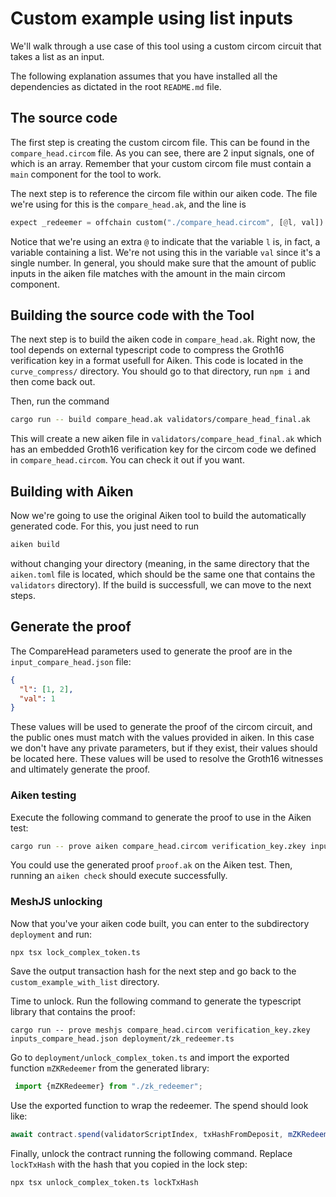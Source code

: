# Custom example using list inputs
We'll walk through a use case of this tool using a custom circom circuit that takes a list as an input. 

The following explanation assumes that you have installed all the dependencies as dictated in the root ```README.md``` file. 

## The source code
The first step is creating the custom circom file. This can be found in the ```compare_head.circom``` file. As you can see, there are 2 input signals, one of which is an array. Remember that your custom circom file must contain a ```main``` component for the tool to work. 

The next step is to reference the circom file within our aiken code. The file we're using for this is the ```compare_head.ak```, and the line is

```rust
expect _redeemer = offchain custom("./compare_head.circom", [@l, val])
```

Notice that we're using an extra ```@``` to indicate that the variable ```l``` is, in fact, a variable containing a list. We're not using this in the variable ```val``` since it's a single number. In general, you should make sure that the amount of public inputs in the aiken file matches with the amount in the main circom component.  

## Building the source code with the Tool

The next step is to build the aiken code in ```compare_head.ak```. Right now, the tool depends on external typescript code to compress the Groth16 verification key in a format usefull for Aiken. This code is located in the ```curve_compress/``` directory. You should go to that directory, run ```npm i``` and then come back out. 

Then, run the command

```bash
cargo run -- build compare_head.ak validators/compare_head_final.ak
```

This will create a new aiken file in ```validators/compare_head_final.ak``` which has an embedded Groth16 verification key for the circom code we defined in ```compare_head.circom```. You can check it out if you want. 

## Building with Aiken
Now we're going to use the original Aiken tool to build the automatically generated code. For this, you just need to run 
```bash
aiken build
```
without changing your directory (meaning, in the same directory that the ```aiken.toml``` file is located, which should be the same one that contains the ```validators``` directory). If the build is successfull, we can move to the next steps.

## Generate the proof
The CompareHead parameters used to generate the proof are in the ```input_compare_head.json``` file:

```json
{
  "l": [1, 2],
  "val": 1
}
```

These values will be used to generate the proof of the circom circuit, and the public ones must match with the values provided in aiken. In this case we don't have any private parameters, but if they exist, their values should be located here. These values will be used to resolve the Groth16 witnesses and ultimately generate the proof. 

### Aiken testing

Execute the following command to generate the proof to use in the Aiken test:

```bash
cargo run -- prove aiken compare_head.circom verification_key.zkey inputs_compare_head.json proof.ak
```
You could use the generated proof ```proof.ak``` on the Aiken test. Then, running an ```aiken check``` should execute successfully.

### MeshJS unlocking

Now that you've your aiken code built, you can enter to the subdirectory  ```deployment``` and run:

```shell
npx tsx lock_complex_token.ts
```

Save the output transaction hash for the next step and go back to the ```custom_example_with_list``` directory.

Time to unlock. Run the following command to generate the typescript library that contains the proof:

```shell
cargo run -- prove meshjs compare_head.circom verification_key.zkey inputs_compare_head.json deployment/zk_redeemer.ts
```

Go to ```deployment/unlock_complex_token.ts``` and import the exported function ```mZKRedeemer``` from the generated library:

```javascript
 import {mZKRedeemer} from "./zk_redeemer";
```

Use the exported function to wrap the redeemer. The spend should look like:

```javascript
await contract.spend(validatorScriptIndex, txHashFromDeposit, mZKRedeemer(mVoid()))
```

Finally, unlock the contract running the following command. Replace `lockTxHash` with the hash that you copied in the lock step:

```shell
npx tsx unlock_complex_token.ts lockTxHash
```
